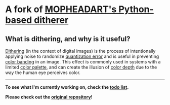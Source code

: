 # A fork of [MOPHEADART's Python-based ditherer](https://github.com/MOPHEADART/Ditherer)

## What is dithering, and why is it useful?
[Dithering](https://en.wikipedia.org/wiki/Dither) (in the context of digital images) is the process of intentionally applying noise to randomize [quantization error](https://en.wikipedia.org/wiki/Quantization_(signal_processing)) and is useful in preventing [color banding](https://en.wikipedia.org/wiki/Colour_banding) in an image. This effect is commonly used in systems with a limited [color palette](https://en.wikipedia.org/wiki/Palette_(computing)), and can create the illusion of [color depth](https://en.wikipedia.org/wiki/Color_depth) due to the way the human eye perceives color.

---
**To see what I'm currently working on, check the [todo list](../Ditherer/todo.md).**

**Please check out the [original repository](https://github.com/MOPHEADART/Ditherer)!**

